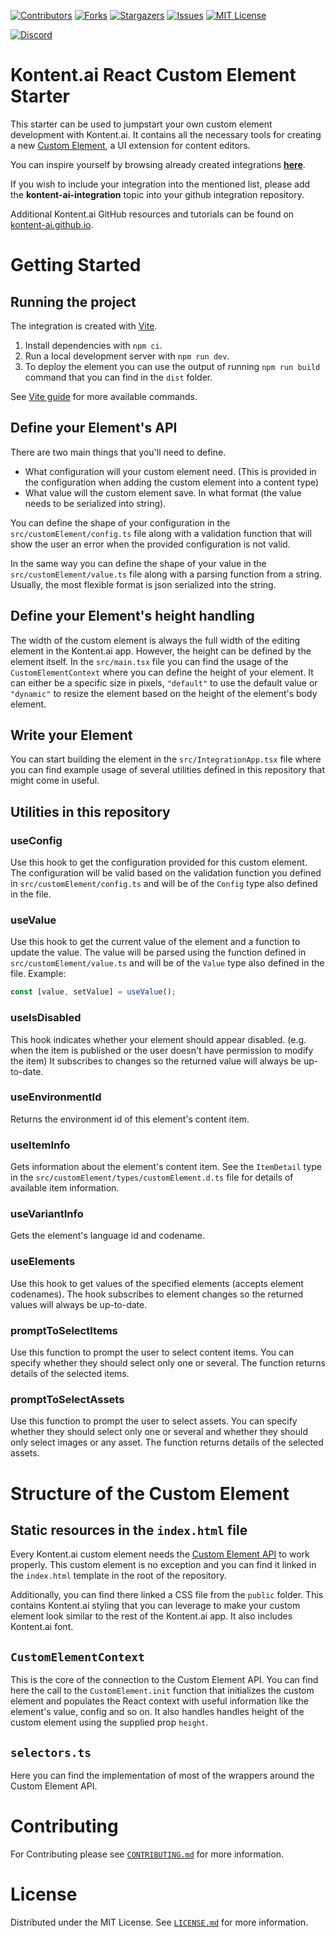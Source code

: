 [![Contributors][contributors-shield]][contributors-url]
[![Forks][forks-shield]][forks-url]
[![Stargazers][stars-shield]][stars-url]
[![Issues][issues-shield]][issues-url]
[![MIT License][license-shield]][license-url]

[![Discord][discord-shield]][discord-url]


# Kontent.ai React Custom Element Starter

This starter can be used to jumpstart your own custom element development with Kontent.ai. It contains all the necessary tools for creating a new [Custom Element](https://kontent.ai/learn/docs/custom-elements), a UI extension for content editors.

You can inspire yourself by browsing already created integrations [**here**](https://github.com/topics/kontent-ai-integration).

If you wish to include your integration into the mentioned list, please add the **kontent-ai-integration** topic into your github integration repository. 

Additional Kontent.ai GitHub resources and tutorials can be found on [kontent-ai.github.io](https://kontent-ai.github.io/).

# Getting Started

## Running the project

The integration is created with [Vite](https://vitejs.dev/). 

1. Install dependencies with `npm ci`.
2. Run a local development server with `npm run dev`.
3. To deploy the element you can use the output of running `npm run build` command that you can find in the `dist` folder.

See [Vite guide](https://vitejs.dev/guide/#command-line-interface) for more available commands.

## Define your Element's API

There are two main things that you'll need to define.
* What configuration will your custom element need. (This is provided in the configuration when adding the custom element into a content type)
* What value will the custom element save. In what format (the value needs to be serialized into string).

You can define the shape of your configuration in the `src/customElement/config.ts` file along with a validation function that will show the user an error when the provided configuration is not valid.

In the same way you can define the shape of your value in the `src/customElement/value.ts` file along with a parsing function from a string. Usually, the most flexible format is json serialized into the string.

## Define your Element's height handling

The width of the custom element is always the full width of the editing element in the Kontent.ai app. However, the height can be defined by the element itself.
In the `src/main.tsx` file you can find the usage of the `CustomElementContext` where you can define the height of your element.
It can either be a specific size in pixels, `"default"` to use the default value or `"dynamic"` to resize the element based on the height of the element's body element.

## Write your Element

You can start building the element in the `src/IntegrationApp.tsx` file where you can find example usage of several utilities defined in this repository that might come in useful.

## Utilities in this repository

### useConfig

Use this hook to get the configuration provided for this custom element.
The configuration will be valid based on the validation function you defined in `src/customElement/config.ts` and will be of the `Config` type also defined in the file.

### useValue

Use this hook to get the current value of the element and a function to update the value.
The value will be parsed using the function defined in `src/customElement/value.ts` and will be of the `Value` type also defined in the file.
Example:
```ts
const [value, setValue] = useValue();
```

### useIsDisabled

This hook indicates whether your element should appear disabled. (e.g. when the item is published or the user doesn't have permission to modify the item)
It subscribes to changes so the returned value will always be up-to-date.

### useEnvironmentId

Returns the environment id of this element's content item.

### useItemInfo

Gets information about the element's content item. 
See the `ItemDetail` type in the `src/customElement/types/customElement.d.ts` file for details of available item information.

### useVariantInfo

Gets the element's language id and codename.

### useElements

Use this hook to get values of the specified elements (accepts element codenames). 
The hook subscribes to element changes so the returned values will always be up-to-date.

### promptToSelectItems

Use this function to prompt the user to select content items.
You can specify whether they should select only one or several.
The function returns details of the selected items.

### promptToSelectAssets

Use this function to prompt the user to select assets.
You can specify whether they should select only one or several and whether they should only select images or any asset.
The function returns details of the selected assets.

# Structure of the Custom Element

## Static resources in the `index.html` file

Every Kontent.ai custom element needs the [Custom Element API](https://kontent.ai/learn/reference/custom-elements-js-api/) to work properly.
This custom element is no exception and you can find it linked in the `index.html` template in the root of the repository.

Additionally, you can find there linked a CSS file from the `public` folder.
This contains Kontent.ai styling that you can leverage to make your custom element look similar to the rest of the Kontent.ai app.
It also includes Kontent.ai font.

## `CustomElementContext`

This is the core of the connection to the Custom Element API.
You can find here the call to the `CustomElement.init` function that initializes the custom element and populates the React context with useful information like the element's value, config and so on.
It also handles handles height of the custom element using the supplied prop `height`.

## `selectors.ts`

Here you can find the implementation of most of the wrappers around the Custom Element API.

# Contributing

For Contributing please see  [`CONTRIBUTING.md`](CONTRIBUTING.md) for more information.

# License

Distributed under the MIT License. See [`LICENSE.md`](./LICENSE.md) for more information.


[contributors-shield]: https://img.shields.io/github/contributors/kontent-ai/custom-element-starter-react.svg?style=for-the-badge
[contributors-url]: https://github.com/kontent-ai/custom-element-starter-react/graphs/contributors
[forks-shield]: https://img.shields.io/github/forks/kontent-ai/custom-element-starter-react.svg?style=for-the-badge
[forks-url]: https://github.com/kontent-ai/custom-element-starter-react/network/members
[stars-shield]: https://img.shields.io/github/stars/kontent-ai/custom-element-starter-react.svg?style=for-the-badge
[stars-url]: https://github.com/kontent-ai/custom-element-starter-react/stargazers
[issues-shield]: https://img.shields.io/github/issues/kontent-ai/custom-element-starter-react.svg?style=for-the-badge
[issues-url]:https://github.com/kontent-ai/custom-element-starter-react/issues
[license-shield]: https://img.shields.io/github/license/kontent-ai/custom-element-starter-react.svg?style=for-the-badge
[license-url]:https://github.com/kontent-ai/custom-element-starter-react/blob/master/LICENSE.md
[discord-shield]: https://img.shields.io/discord/821885171984891914?color=%237289DA&label=Kontent.ai%20Discord&logo=discord&style=for-the-badge
[discord-url]: https://discord.com/invite/SKCxwPtevJ
